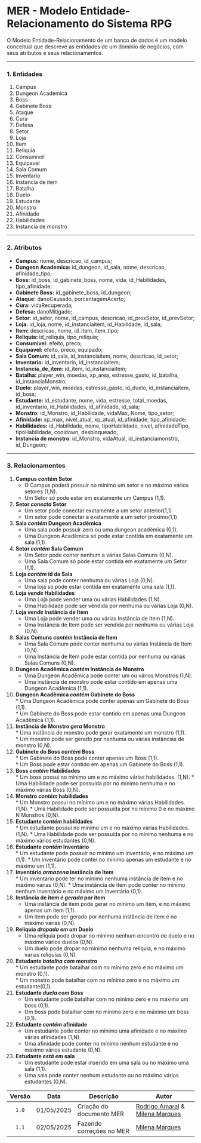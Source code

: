 # **MER \- Modelo Entidade-Relacionamento do Sistema RPG**

O Modelo Entidade-Relacionamento de um banco de dados é um modelo conceitual que descreve as entidades de um domínio de negócios, com seus atributos e seus relacionamentos.

---

### **1\. Entidades**

1. Campus  
2. Dungeon Academica   
3. Boss   
4. Gabinete Boss   
5. Ataque   
6. Cura   
7. Defesa   
8. Setor   
9. Loja   
10. Item   
11. Reliquia   
12. Consumivel   
13. Equipavel   
14. Sala Comum   
15. Inventario   
16. Instancia de item   
17. Batalha   
18. Duelo   
19. Estudante   
20. Monstro   
21. Afinidade   
22. Habilidades   
23. Instancia de monstro 

---

### **2\. Atributos**

* **Campus:** nome, descricao, id\_campus;   
* **Dungeon Academica:** id\_dungeon, id\_sala, nome, descricao, afinidade\_tipo;   
* **Boss:** id\_boss, id\_gabinete\_boss, nome, vida, id\_Habilidades, tipo\_afinidade;   
* **Gabinete Boss:** id\_gabinete\_boss, id\_dungeon;   
* **Ataque:** danoCausado, porcentagemAcerto;   
* **Cura:** vidaRecuperada;   
* **Defesa:** danoMitigado;   
* **Setor:** id\_setor, nome, id\_campus, descricao, id\_proxSetor, id\_prevSetor;   
* **Loja:** id\_loja, nome, id\_instanciaitem, id\_Habilidade, id\_sala;   
* **Item:** descricao, nome, id\_item, item\_tipo;   
* **Reliquia:** id\_reliquia, tipo\_reliquia;   
* **Consumivel:** efeito, preco;   
* **Equipavel:** efeito, preco, equipado;   
* **Sala Comum:** id\_sala, id\_instanciaitem, nome, descricao, id\_setor;   
* **Inventario:** id\_inventario, id\_instanciaitem;   
* **Instancia\_de\_item:** id\_item, id\_instanciaitem;   
* **Batalha:** player\_win, moedas, xp\_area, estresse\_gasto, id\_batalha, id\_instanciaMonstro;   
* **Duelo:** player\_win, moedas, estresse\_gasto, id\_duelo, id\_instanciaitem, id\_boss;   
* **Estudante:** id\_estudante, nome, vida, estresse, total\_moedas, id\_inventario, id\_Habilidades, id\_afinidade, id\_sala;   
* **Monstro:** id\_Monstro, id\_Habilidade, vidaMax, Nome, tipo\_setor;   
* **Afinidade:** xp\_max, nivel\_atual, xp\_atual, id\_afinidade, tipo\_afinidade;   
* **Habilidades:** id\_Habilidade, nome, tipoHabilidade, nivel, afinidadeTipo, tipoHabilidade, cooldown, desbloqueado;   
* **Instancia de monstro**: id\_Monstro, vidaAtual, id\_instanciamonstro, id\_Dungeon; 


---

### **3\. Relacionamentos**

1. **Campus *contém* Setor**   
    * O Campus poderá possuir no mínimo um setor e no máximo vários setores (1,N).  
    * Um Setor só pode estar em exatamente um Campus (1,1).  
2. **Setor *conecta* Setor**   
    * Um setor pode conectar exatamente a um setor anterior(1,1)  
    * Um setor pode conectar a exatamente a um setor próximo(1,1)  
3. **Sala *contém* Dungeon Acadêmica**   
    * Uma sala pode possuir zero ou uma dungeon académica (0,1).  
    * Uma Dungeon Acadêmica só pode estar contida em exatamente um sala (1,1).  
4. **Setor *contém* Sala Comum**   
    * Um Setor pode conter nenhum a várias Salas Comuns (0,N).  
    * Uma Sala Comum só pode estar contida em exatamente um Setor (1,1).  
5. **Loja *contém* id da Sala**  
    * Uma sala pode conter nenhuma ou várias Loja (0,N).  
    * Uma loja só pode estar contida em exatamente uma sala (1,1).  
6. **Loja *vende* Habilidades**  
    * Uma Loja pode vender uma ou várias Habilidades (1,N).  
    * Uma Habilidade pode ser vendida por nenhuma ou várias Loja (0,N).  
7. **Loja *vende* Instância de Item**  
    * Uma Loja pode vender uma ou várias Instância de Item (1,N).  
    * Uma Instância de Item pode ser vendida por nenhuma ou várias Loja (0,N).  
8. **Salas Comuns *contém* Instância de Item**  
    * Uma Sala Comum pode conter nenhuma ou várias Instância de Item (0,N).  
    * Uma Instância de Item pode estar contida por nenhuma ou várias Salas Comuns (0,N).  
9. **Dungeon Acadêmica *contém* Instância de Monstro**   
    * Uma Dungeon Acadêmica pode conter um ou vários Monstros (1,N).  
    * Uma instância de monstro pode estar contido em apenas uma Dungeon Acadêmica (1,1).  
10.  **Dungeon Acadêmica *contém* Gabinete do Boss**   
    * Uma Dungeon Acadêmica pode conter apenas um Gabinete do Boss (1,1).  
    * Um Gabinete do Boss pode estar contido em apenas uma Dungeon Acadêmica (1,1).  
11.  **Instância de Monstro *gera* Monstro**   
    * Uma instância de monstro pode gerar exatamente um monstro (1,1).  
    * Um monstro pode ser gerado por nenhuma ou várias instâncias de monstro (0,N).  
12.  **Gabinete do Boss *contém* Boss**   
    * Um Gabinete do Boss pode conter apenas um Boss (1,1).  
    * Um Boss pode estar contido em apenas um Gabinete do Boss (1,1).
13.  **Boss *contém* Habilidades**   
    * Um boss possui no mínimo um e no máximo várias habilidades. (1,N).
    * Uma Habilidade pode ser possuída por no mínimo nenhuma e no máximo várias Boss (0,N).
14.  **Monstro *contém* habilidades**   
    * Um Monstro possui no mínimo um e no máximo várias Habilidades. (1,N).
    * Uma Habilidade pode ser possuída por no mínimo 0 e no máximo N Monstros (0,N).
15.  **Estudante *contém* habilidades**   
    * Um estudante possui no mínimo um e no máximo várias Habilidades. (1,N).
    * Uma Habilidade pode ser possuída por no mínimo nenhuma e no máximo vários estudantes (0,N).
16.  **Estudante *contém* Inventário**   
    * Um estudante pode possuir no mínimo um inventário, e no máximo um (1,1).
    * Um inventário pode conter no mínimo apenas um estudante e no máximo um (1,1).
17.  **Inventário *armazena* Instância de Item**   
    * Um inventário pode ter no mínimo nenhuma instância de item e no máximo varias (0,N).
    * Uma instância de item pode conter no mínimo nenhum inventário e no máximo um inventário (0,1).
18. **Instância de item *é gerada* por item**   
    * Uma instância de item pode gerar no mínimo um item, e no máximo apenas um item (1,1).
    * Um item pode ser gerado por nenhuma instância de item e no máximo varias (0,N).
19. **Relíquia *dropada em um* Duelo**   
    * Uma relíquia pode dropar no mínimo nenhum encontro de duelo e no máximo vários duelos (0,N).
    * Um duelo pode dropar no mínimo nenhuma relíquia, e no máximo varias relíquias (0,N).
20.  **Estudante *batalha com* monstro**   
    * Um estudante pode batalhar com no mínimo zero e no máximo um monstro (0,1).  
    * Um monstro pode batalhar com no mínimo zero e no máximo um estudante(0,1).  
21. **Estudante *duela com* Boss**   
    * Um estudante pode batalhar com no mínimo zero e no máximo um boss (0,1).  
    * Um boss pode batalhar com no mínimo zero e no máximo um boss (0,1).
22. **Estudante *contém* afinidade**   
    * Um estudante pode conter no mínimo uma afinidade e no máximo várias afinidades (1,N).  
    * Uma afinidade pode conter no mínimo nenhum estudante e no máximo vários estudante (0,N).
23. **Estudante *está em* sala**   
    * Um estudante pode estar inserido em uma sala ou no máximo uma sala (1,1).
    * Uma sala pode conter nenhum estudante ou no máximo vários estudantes (0,N).

| Versão |  Data  | Descrição| Autor                 |
| :----: | :--------: | ---------------------------------- | -------------------------------------------------------------------------------- |
| `1.0` | 01/05/2025 | Criação do documento MER      | [Rodrigo Amaral](https://github.com/rodrigoFAmaral) & [Milena Marques](https://github.com/milenamso)|
| `1.1` | 02/05/2025 | Fazendo correções no MER      | [Milena Marques](https://github.com/milenamso)|
